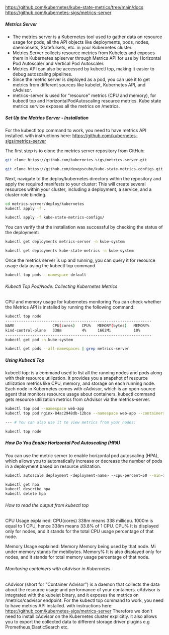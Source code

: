 
https://github.com/kubernetes/kube-state-metrics/tree/main/docs
https://github.com/kubernetes-sigs/metrics-server


##### Metrics Server
- The metrics server is a Kubernetes tool used to gather data on resource usage for pods, all the API objects like deployments, pods, nodes, daemonsets, Statefulsets, etc. in your Kubernetes cluster.
- Metrics Server collects resource metrics from Kubelets and exposes them in Kubernetes apiserver through Metrics API for use by Horizontal Pod Autoscaler and Vertical Pod Autoscaler.
- Metrics API can also be accessed by kubectl top, making it easier to debug autoscaling pipelines.
- Since the metric server is deployed as a pod, you can use it to get metrics from different sources like kubelet, Kubernetes API, and cAdvisor.
- metrics-server is used for “resource” metrics (CPU and memory), for kubectl top and HorizontalPodAutoscaling resource metrics. Kube state metrics service exposes all the metrics on /metrics.

##### Set Up the Metrics Server - Installation
For the kubectl top command to work, you need to have metrics API installed. with instructions here: https://github.com/kubernetes-sigs/metrics-server

The first step is to clone the metrics server repository from GitHub:
``````sh
git clone https://github.com/kubernetes-sigs/metrics-server.git

git clone https://github.com/devopscube/kube-state-metrics-configs.git

``````
Next, navigate to the deploy/kubernetes directory within the repository and apply the required manifests to your cluster:
This will create several resources within your cluster, including a deployment, a service, and a cluster role binding.
``````sh
cd metrics-server/deploy/kubernetes
kubectl apply -f .

kubectl apply -f kube-state-metrics-configs/

``````
You can verify that the installation was successful by checking the status of the deployment:
``````sh
kubectl get deployments metrics-server -n kube-system

kubectl get deployments kube-state-metrics -n kube-system

``````
Once the metrics server is up and running, you can query it for resource usage data using the kubectl top command
``````sh
kubectl top pods --namespace default
``````
###### Kubectl Top Pod/Node: Collecting Kubernetes Metrics
CPU and memory usage for kubernetes monitoring
You can check whether the Metrics API is installed by running the following command:
``````sh
kubectl top node
-----------------------------------------------------------------
NAME                 CPU(cores)   CPU%   MEMORY(bytes)   MEMORY%   
kind-control-plane   338m         4%     1662Mi          10%
-----------------------------------------------------------------
kubectl get pod -n kube-system

kubectl get pods --all-namespaces | grep metrics-server

``````

##### Using Kubectl Top
kubectl top: is a command used to list all the running nodes and pods along with their resource utilization. It provides you a snapshot of resource utilization metrics like CPU, memory, and storage on each running node. Each node in Kubernetes comes with cAdvisor, which is an open-source agent that monitors resource usage about containers. kubectl command gets resource utilization metrics from cAdvisor via the metrics-server.

``````sh
kubectl top pod --namespace web-app
kubectl top pod nginx-84ac2948db-12bce --namespace web-app --containers

--- # You can also use it to view metrics from your nodes:

kubectl top node
``````
##### How Do You Enable Horizontal Pod Autoscaling (HPA)
You can use the metric server to enable horizontal pod autoscaling (HPA), which allows you to automatically increase or decrease the number of pods in a deployment based on resource utilization.
``````sh
kubectl autoscale deployment <deployment-name> --cpu-percent=50 --min=1 --max=10

kubectl get hpa
kubectl describe hpa
kubectl delete hpa
``````
###### How to read the output from kubectl top
CPU Usage explained:
CPU(cores) 338m means 338 millicpu. 1000m is equal to 1 CPU, hence 338m means 33.8% of 1 CPU.
CPU% It is displayed only for nodes, and it stands for the total CPU usage percentage of that node.

Memory Usage explained:
Memory Memory being used by that node. Mi under memory stands for mebibytes. Memory% It is also displayed only for nodes, and it stands for total memory usage percentage of that node.

###### Monitoring containers with cAdvisor in Kubernetes
cAdvisor (short for "Container Advisor") is a daemon that collects the data about the resource usage and performance of your containers.
cAdvisor is integrated with the kubelet binary, and it exposes the metrics on /metrics/cadvisor endpoint.
For the kubectl top command to work, you need to have metrics API installed. with instructions here: https://github.com/kubernetes-sigs/metrics-server
Therefore we don't need to install cAdvisor on the Kubernetes cluster explicitly. it also allows you to export the collected data to different storage driver plugins e.g Prometheus,ElasticSearch etc.




